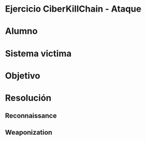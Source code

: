 # Ejercicio CiberKillChain - Ataque
# Alumno
# Sistema victima 
# Objetivo
# Resolución
## Reconnaissance
## Weaponization
